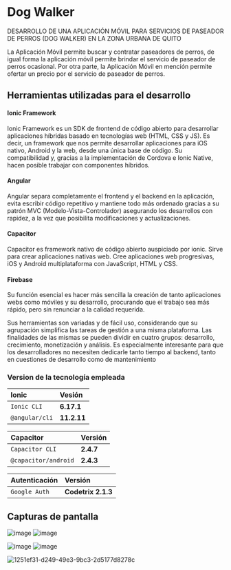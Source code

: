 
# Dog Walker

DESARROLLO DE UNA APLICACIÓN MÓVIL PARA SERVICIOS DE PASEADOR DE PERROS (DOG WALKER) EN LA ZONA URBANA DE QUITO

La Aplicación Móvil permite buscar y contratar paseadores de perros, de igual forma la aplicación móvil permite brindar el servicio de paseador de perros ocasional. Por otra parte, la Aplicación Móvil en mención permite ofertar un precio por el servicio de paseador de perros.   


## Herramientas utilizadas para el desarrollo

#### Ionic Framework 

Ionic Framework es un SDK de frontend de código abierto para desarrollar aplicaciones híbridas basado en tecnologías web (HTML, CSS y JS). Es decir, un framework que nos permite desarrollar aplicaciones para iOS nativo, Android y la web, desde una única base de código. Su compatibilidad y, gracias a la implementación de Cordova e Ionic Native, hacen posible trabajar con componentes híbridos.

#### Angular

Angular separa completamente el frontend y el backend en la aplicación, evita escribir código repetitivo y mantiene todo más ordenado gracias a su patrón MVC (Modelo-Vista-Controlador) asegurando los desarrollos con rapidez, a la vez que posibilita modificaciones y actualizaciones.

#### Capacitor

Capacitor es framework nativo de código abierto auspiciado por ionic. Sirve para crear aplicaciones nativas web. Cree aplicaciones web progresivas, iOS y Android multiplataforma con JavaScript, HTML y CSS.

#### Firebase

Su función esencial es hacer más sencilla la creación de tanto aplicaciones webs como móviles y su desarrollo, procurando que el trabajo sea más rápido, pero sin renunciar a la calidad requerida.

Sus herramientas son variadas y de fácil uso, considerando que su agrupación simplifica las tareas de gestión a una misma plataforma. Las finalidades de las mismas se pueden dividir en cuatro grupos: desarrollo, crecimiento, monetización y análisis. Es especialmente interesante para que los desarrolladores no necesiten dedicarle tanto tiempo al backend, tanto en cuestiones de desarrollo como de mantenimiento



### Version de la tecnología empleada


| Ionic |  Vesión                      |
| :--------| :-------------------------------- |
| `Ionic CLI`       |**6.17.1** |
| `@angular/cli`       |**11.2.11** |

| Capacitor |  Versión                    |
| :-------- |:-------------------------------- |
| `Capacitor CLI`       |**2.4.7** |
| `@capacitor/android`       |**2.4.3** |

| Autenticación |  Versión                    |
| :-------- |:-------------------------------- |
| `Google Auth`       |**Codetrix 2.1.3** |



## Capturas de pantalla



![image](https://user-images.githubusercontent.com/32933851/133986585-66af5c17-fd27-4a7f-b2d9-0ebb11c35d85.png)    ![image](https://user-images.githubusercontent.com/32933851/133986468-15186d8e-5fa5-490f-94eb-c4952028a254.png)


![image](https://user-images.githubusercontent.com/32933851/133986871-77eb8350-b483-4a33-811a-b09c77eb67d9.png)     ![image](https://user-images.githubusercontent.com/32933851/133986905-f7228cfb-a3fc-44d7-9721-7dcc89382511.png)


![1251ef31-d249-49e3-9bc3-2d5177d8278c](https://user-images.githubusercontent.com/32933851/133986971-3dd18c2f-1972-489c-9266-0bb84d393bbc.jpg)


